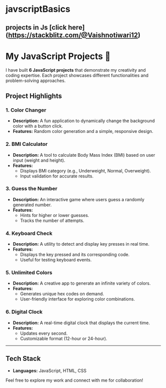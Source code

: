 # javscriptBasics
## projects in Js  [click here] (https://stackblitz.com/@Vaishnotiwari12)
# My JavaScript Projects 🚀  

I have built **6 JavaScript projects** that demonstrate my creativity and coding expertise. Each project showcases different functionalities and problem-solving approaches.  

## Project Highlights  

### 1. **Color Changer**  
- **Description:** A fun application to dynamically change the background color with a button click.  
- **Features:** Random color generation and a simple, responsive design.  

### 2. **BMI Calculator**  
- **Description:** A tool to calculate Body Mass Index (BMI) based on user input (weight and height).  
- **Features:**  
  - Displays BMI category (e.g., Underweight, Normal, Overweight).  
  - Input validation for accurate results.  

### 3. **Guess the Number**  
- **Description:** An interactive game where users guess a randomly generated number.  
- **Features:**  
  - Hints for higher or lower guesses.  
  - Tracks the number of attempts.  

### 4. **Keyboard Check**  
- **Description:** A utility to detect and display key presses in real time.  
- **Features:**  
  - Displays the key pressed and its corresponding code.  
  - Useful for testing keyboard events.  

### 5. **Unlimited Colors**  
- **Description:** A creative app to generate an infinite variety of colors.  
- **Features:**  
  - Generates unique hex codes on demand.  
  - User-friendly interface for exploring color combinations.  

### 6. **Digital Clock**  
- **Description:** A real-time digital clock that displays the current time.  
- **Features:**  
  - Updates every second.  
  - Customizable format (12-hour or 24-hour).  

---

## Tech Stack  

- **Languages:** JavaScript, HTML, CSS  

Feel free to explore my work and connect with me for collaboration!  

